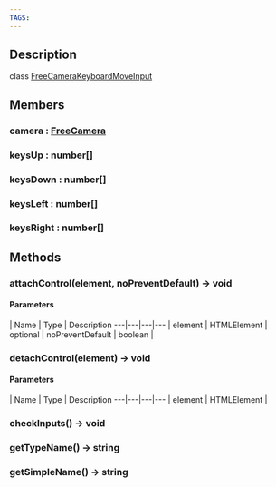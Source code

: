 ```yaml
---
TAGS:
---
```

## Description

class [FreeCameraKeyboardMoveInput](/classes/2.4/FreeCameraKeyboardMoveInput)



## Members

### camera : [FreeCamera](/classes/2.4/FreeCamera)



### keysUp : number[]



### keysDown : number[]



### keysLeft : number[]



### keysRight : number[]



## Methods

### attachControl(element, noPreventDefault) &rarr; void



#### Parameters
 | Name | Type | Description
---|---|---|---
 | element | HTMLElement | 
optional | noPreventDefault | boolean | 
### detachControl(element) &rarr; void



#### Parameters
 | Name | Type | Description
---|---|---|---
 | element | HTMLElement | 

### checkInputs() &rarr; void


### getTypeName() &rarr; string


### getSimpleName() &rarr; string


